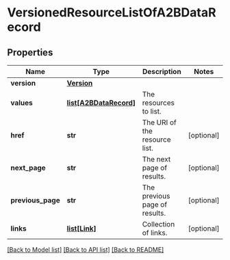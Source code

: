 # VersionedResourceListOfA2BDataRecord


## Properties
Name | Type | Description | Notes
------------ | ------------- | ------------- | -------------
**version** | [**Version**](Version.md) |  | 
**values** | [**list[A2BDataRecord]**](A2BDataRecord.md) | The resources to list. | 
**href** | **str** | The URI of the resource list. | [optional] 
**next_page** | **str** | The next page of results. | [optional] 
**previous_page** | **str** | The previous page of results. | [optional] 
**links** | [**list[Link]**](Link.md) | Collection of links. | [optional] 

[[Back to Model list]](../README.md#documentation-for-models) [[Back to API list]](../README.md#documentation-for-api-endpoints) [[Back to README]](../README.md)


